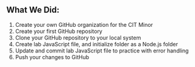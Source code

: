 ## What We Did:
1. Create your own GitHub organization for the CIT Minor
2. Create your first GitHub repository
3. Clone your GitHub repository to your local system
4. Create lab JavaScript file, and initialize folder as a Node.js folder
5. Update and commit lab JavaScript file to practice with error handling
6. Push your changes to GitHub
